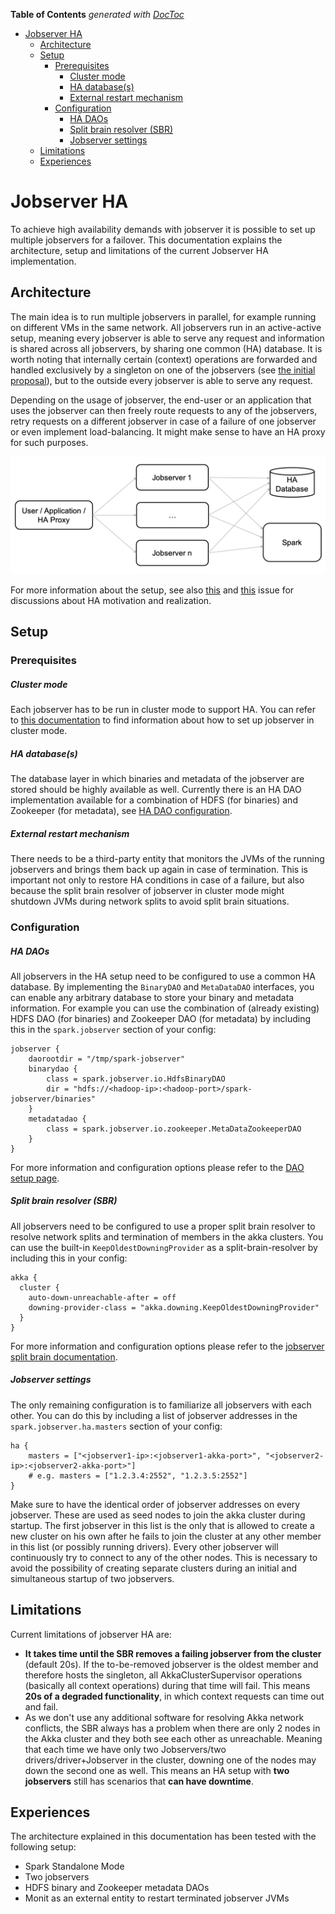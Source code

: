 <!-- START doctoc generated TOC please keep comment here to allow auto update -->
<!-- DON'T EDIT THIS SECTION, INSTEAD RE-RUN doctoc TO UPDATE -->
**Table of Contents**  *generated with [DocToc](https://github.com/thlorenz/doctoc)*

- [Jobserver HA](#jobserver-ha)
  - [Architecture](#architecture)
  - [Setup](#setup)
    - [Prerequisites](#prerequisites)
        - [Cluster mode](#cluster-mode)
        - [HA database(s)](#ha-databases)
        - [External restart mechanism](#external-restart-mechanism)
    - [Configuration](#configuration)
        - [HA DAOs](#ha-daos)
        - [Split brain resolver (SBR)](#split-brain-resolver-sbr)
        - [Jobserver settings](#jobserver-settings)
  - [Limitations](#limitations)
  - [Experiences](#experiences)

<!-- END doctoc generated TOC please keep comment here to allow auto update -->

# Jobserver HA
To achieve high availability demands with jobserver it is possible to set up multiple jobservers for a failover.
This documentation explains the architecture, setup and limitations of the current Jobserver HA implementation.

## Architecture
The main idea is to run multiple jobservers in parallel, for example running on different VMs in the same network.
All jobservers run in an active-active setup, meaning every jobserver is able to serve any request and information is shared across all jobservers, by sharing one common (HA) database.
It is worth noting that internally certain (context) operations are forwarded and handled exclusively by a singleton on one of the jobservers (see [the initial proposal](https://github.com/spark-jobserver/spark-jobserver/issues/1236)), but to the outside every jobserver is able to serve any request.

Depending on the usage of jobserver, the end-user or an application that uses the jobserver can then freely route requests to any of the jobservers, retry requests on a different jobserver in case of a failure of one jobserver or even implement load-balancing. It might make sense to have an HA proxy for such purposes.

![Jobserver HA Architecture](images/ha-architecture.png)

For more information about the setup, see also [this](https://github.com/spark-jobserver/spark-jobserver/issues/42) and [this](https://github.com/spark-jobserver/spark-jobserver/issues/1236) issue for discussions about HA motivation and realization.

## Setup
### Prerequisites

##### Cluster mode
Each jobserver has to be run in cluster mode to support HA. You can refer to [this documentation](cluster.md) to find information about how to set up jobserver in cluster mode.

##### HA database(s)
The database layer in which binaries and metadata of the jobserver are stored should be highly available as well. Currently there is an HA DAO implementation available for a combination of HDFS (for binaries) and Zookeeper (for metadata), see [HA DAO configuration](#ha-dao).

##### External restart mechanism
There needs to be a third-party entity that monitors the JVMs of the running jobservers and brings them back up again in case of termination. This is important not only to restore HA conditions in case of a failure, but also because the split brain resolver of jobserver in cluster mode might shutdown JVMs during network splits to avoid split brain situations.

### Configuration
##### HA DAOs
All jobservers in the HA setup need to be configured to use a common HA database.
By implementing the `BinaryDAO` and `MetaDataDAO` interfaces, you can enable any arbitrary database to store your binary and metadata information. For example you can use the combination of (already existing) HDFS DAO (for binaries) and Zookeeper DAO (for metadata) by including this in the `spark.jobserver` section of your config:
```
jobserver {
    daorootdir = "/tmp/spark-jobserver"
    binarydao {
        class = spark.jobserver.io.HdfsBinaryDAO
        dir = "hdfs://<hadoop-ip>:<hadoop-port>/spark-jobserver/binaries"
    }
    metadatadao {
        class = spark.jobserver.io.zookeeper.MetaDataZookeeperDAO
    }
}
```
For more information and configuration options please refer to the [DAO setup page](dao-setup.md#hdfs-+-zookeeper).

##### Split brain resolver (SBR)
All jobservers need to be configured to use a proper split brain resolver to resolve network splits and termination of members in the akka clusters. You can use the built-in `KeepOldestDowningProvider` as a split-brain-resolver by including this in your config:

```
akka {
  cluster {
    auto-down-unreachable-after = off
    downing-provider-class = "akka.downing.KeepOldestDowningProvider"
  }
}
```
For more information and configuration options please refer to the [jobserver split brain documentation](splitbrain.md#setting-up-split-brain-resolver).

##### Jobserver settings
The only remaining configuration is to familiarize all jobservers with each other. You can do this by including a list of jobserver addresses in the `spark.jobserver.ha.masters` section of your config:

```
ha {
    masters = ["<jobserver1-ip>:<jobserver1-akka-port>", "<jobserver2-ip>:<jobserver2-akka-port>"]
    # e.g. masters = ["1.2.3.4:2552", "1.2.3.5:2552"]
}
```
Make sure to have the identical order of jobserver addresses on every jobserver. These are used as seed nodes to join the akka cluster during startup.
The first jobserver in this list is the only that is allowed to create a new cluster on his own after he fails to join the cluster at any other member in this list (or possibly running drivers). Every other jobserver will continuously try to connect to any of the other nodes.
This is necessary to avoid the possibility of creating separate clusters during an initial and simultaneous startup of two jobservers.

## Limitations
Current limitations of jobserver HA are:
* **It takes time until the SBR removes a failing jobserver from the cluster** (default 20s). If the to-be-removed jobserver is the oldest member and therefore hosts the singleton, all AkkaClusterSupervisor operations (basically all context operations) during that time will fail. This means **20s of a degraded functionality**, in which context requests can time out and fail.
* As we don't use any additional software for resolving Akka network conflicts, the SBR always has a problem when there are only 2 nodes in the Akka cluster and they both see each other as unreachable. Meaning that each time we have only two Jobservers/two drivers/driver+Jobserver in the cluster, downing one of the nodes may down the second one as well. This means an HA setup with **two jobservers** still has scenarios that **can have downtime**.

## Experiences
The architecture explained in this documentation has been tested with the following setup:
* Spark Standalone Mode
* Two jobservers
* HDFS binary and Zookeeper metadata DAOs
* Monit as an external entity to restart terminated jobserver JVMs
